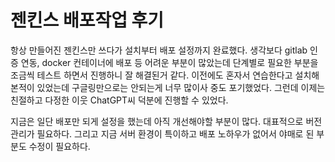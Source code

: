 # 젠킨스 배포작업 후기

항상 만들어진 젠킨스만 쓰다가 설치부터 배포 설정까지 완료했다. 생각보다 gitlab 인증 연동, docker 컨테이너에 배포 등 어려운 부분이 많았는데 단계별로 필요한 부분을 조금씩 테스트 하면서 진행하니 잘 해결된거 같다.
이전에도 혼자서 연습한다고 설치해본적이 있었는데 구글링만으로는 안되는게 너무 많이사 중도 포기했었다. 그런데 이제는 친절하고 다정한 이웃 ChatGPT씨 덕분에 진행할 수 있었다.

지금은 일단 배포만 되게 설정을 했는데 아직 개선해야할 부분이 많다. 대표적으로 버전 관리가 필요하다. 그리고 지금 서버 환경이 특이하고 배포 노하우가 없어서 야매로 된 부분도 수정이 필요하다.
